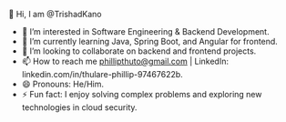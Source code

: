 

👋 Hi, I am @TrishadKano
- 👀 I’m interested in Software Engineering & Backend Development.
- 🌱 I’m currently learning Java, Spring Boot, and Angular for frontend.
- 💞️ I’m looking to collaborate on backend and frontend projects.
- 📫 How to reach me phillipthuto@gmail.com | LinkedIn: linkedin.com/in/thulare-phillip-97467622b.
- 😄 Pronouns: He/Him.
- ⚡ Fun fact: I enjoy solving complex problems and exploring new technologies in cloud security.
